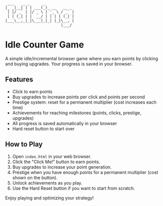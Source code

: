 ```
 ___    _ _      _             
|_ _|__| | | ___(_)_ __   __ _ 
 | |/ _` | |/ _ \ | '_ \ / _` |
 | | (_| | |  __/ | | | | (_| |
|___\__,_|_|\___|_|_| |_|\__, |
                         |___/ 
```
# Idle Counter Game

A simple idle/incremental browser game where you earn points by clicking and buying upgrades. Your progress is saved in your browser.

## Features
- Click to earn points
- Buy upgrades to increase points per click and points per second
- Prestige system: reset for a permanent multiplier (cost increases each time)
- Achievements for reaching milestones (points, clicks, prestige, upgrades)
- All progress is saved automatically in your browser
- Hard reset button to start over

## How to Play
1. Open `index.html` in your web browser.
2. Click the "Click Me!" button to earn points.
3. Buy upgrades to increase your point generation.
4. Prestige when you have enough points for a permanent multiplier (cost shown on the button).
5. Unlock achievements as you play.
6. Use the Hard Reset button if you want to start from scratch.

Enjoy playing and optimizing your strategy!
